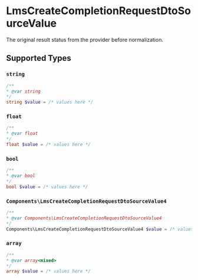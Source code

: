 # LmsCreateCompletionRequestDtoSourceValue

The original result status from the provider before normalization.


## Supported Types

### `string`

```php
/**
* @var string
*/
string $value = /* values here */
```

### `float`

```php
/**
* @var float
*/
float $value = /* values here */
```

### `bool`

```php
/**
* @var bool
*/
bool $value = /* values here */
```

### `Components\LmsCreateCompletionRequestDtoSourceValue4`

```php
/**
* @var Components\LmsCreateCompletionRequestDtoSourceValue4
*/
Components\LmsCreateCompletionRequestDtoSourceValue4 $value = /* values here */
```

### `array`

```php
/**
* @var array<mixed>
*/
array $value = /* values here */
```

